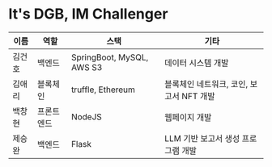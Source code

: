 # It's DGB, IM Challenger

| 이름   | 역할                  | 스택                       | 기타                               |
|---------|------------------------|-----------------------------|-----------------------------------|
| 김건호   | 백엔드     | SpringBoot, MySQL, AWS S3  | 데이터 시스템 개발                |
| 김애리   | 블록체인    | truffle, Ethereum          | 블록체인 네트워크, 코인, 보고서 NFT 개발 |
| 백창현   | 프론트엔드   | NodeJS                     | 웹페이지 개발                     |
| 제승완   | 백엔드       | Flask                       | LLM 기반 보고서 생성 프로그램 개발 |
